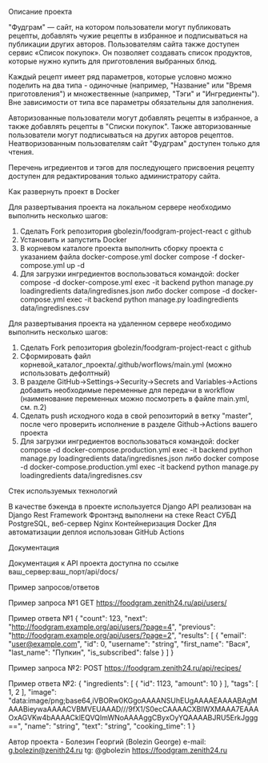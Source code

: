 Описание проекта

"Фудграм" — сайт, на котором пользователи могут публиковать рецепты, добавлять чужие рецепты в избранное и подписываться на публикации других авторов. Пользователям сайта также  доступен сервис «Список покупок». Он позволяет создавать список продуктов, которые нужно купить для приготовления выбранных блюд. 

Каждый рецепт имеет ряд параметров, которые условно можно поделить на два типа - одиночные (например, "Название" или "Время приготовления") и множественные (например, "Тэги" и "Ингредиенты"). Вне зависимости от типа все параметры обязательны для заполнения.

Авторизованные пользователи могут добавлять рецепты в избранное, а также добавлять рецепты в "Списки покупок". Также авторизованные пользователи могут подписываться на других авторов рецептов. Неатворизованным пользователям сайт "Фудграм" доступен только для чтения.

Перечень игредиентов и тэгов для последующего присвоения рецепту доступен для редактирования только администратору сайта.


Как развернуть проект в Docker 

Для развертывания проекта на локальном сервере необходимо выполнить несколько шагов:
1. Сделать Fork репозитория gbolezin/foodgram-project-react с github
2. Установить и запустить Docker
3. В корневом каталоге проекта выполнить сборку проекта с указанием файла docker-compose.yml
    docker compose -f docker-compose.yml up -d
4. Для загрузки ингредиентов воспользоваться командой:
    docker compose -d docker-compose.yml exec -it backend python manage.py loadingredients data/ingredisnes.json
    либо 
    docker compose -d docker-compose.yml exec -it backend python manage.py loadingredients data/ingredisnes.csv

Для развертывания проекта на удаленном сервере необходимо выполнить несколько шагов:
1. Сделать Fork репозитория gbolezin/foodgram-project-react с github
2. Сформировать файл корневой_каталог_проекта/.github/worflows/main.yml (можно использовать дефолтный)
3. В разделе GitHub->Settings->Security->Secrets and Variables->Actions добавить необходимые переменные для передачи в workflow (наименование переменных можно посмотреть в файле main.yml, см. п.2)
4. Сделать push исходного кода в свой репозиторий в ветку "master", после чего проверить исполнение в разделе Github->Actions вашего проекта
5. Для загрузки ингредиентов воспользоваться командой:
    docker compose -d docker-compose.production.yml exec -it backend python manage.py loadingredients data/ingredisnes.json
    либо 
    docker compose -d docker-compose.production.yml exec -it backend python manage.py loadingredients data/ingredisnes.csv


Стек используемых технологий

В качестве бэкенда в проекте используется Django
API реализован на Django Rest Framework
Фронтэнд выполнени на стеке React
СУБД PostgreSQL, веб-сервер Nginx
Контейнеризация Docker
Для автоматизации деплоя использован GitHub Actions

Документация

Документация к API проекта доступна по ссылке ваш_сервер:ваш_порт/api/docs/


Пример запросов/ответов

Пример запроса №1
GET https://foodgram.zenith24.ru/api/users/

Пример ответа №1
{
  "count": 123,
  "next": "http://foodgram.example.org/api/users/?page=4",
  "previous": "http://foodgram.example.org/api/users/?page=2",
  "results": [
    {
      "email": "user@example.com",
      "id": 0,
      "username": "string",
      "first_name": "Вася",
      "last_name": "Пупкин",
      "is_subscribed": false
    }
  ]
}

Пример запроса №2:
POST https://foodgram.zenith24.ru/api/recipes/

Пример ответа №2:
{
  "ingredients": [
    {
      "id": 1123,
      "amount": 10
    }
  ],
  "tags": [
    1,
    2
  ],
  "image": "data:image/png;base64,iVBORw0KGgoAAAANSUhEUgAAAAEAAAABAgMAAABieywaAAAACVBMVEUAAAD///9fX1/S0ecCAAAACXBIWXMAAA7EAAAOxAGVKw4bAAAACklEQVQImWNoAAAAggCByxOyYQAAAABJRU5ErkJggg==",
  "name": "string",
  "text": "string",
  "cooking_time": 1
}


Автор проекта - Болезин Георгий (Bolezin George)
e-mail: g.bolezin@zenith24.ru
tg: @gbolezin
https://foodgram.zenith24.ru

